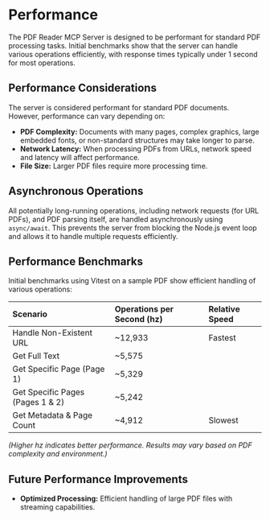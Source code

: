 # Performance

The PDF Reader MCP Server is designed to be performant for standard PDF processing tasks. Initial benchmarks show that the server can handle various operations efficiently, with response times typically under 1 second for most operations.

## Performance Considerations

The server is considered performant for standard PDF documents. However, performance can vary depending on:

- **PDF Complexity:** Documents with many pages, complex graphics, large embedded fonts, or non-standard structures may take longer to parse.
- **Network Latency:** When processing PDFs from URLs, network speed and latency will affect performance.
- **File Size:** Larger PDF files require more processing time.

## Asynchronous Operations

All potentially long-running operations, including network requests (for URL PDFs), and PDF parsing itself, are handled asynchronously using `async/await`. This prevents the server from blocking the Node.js event loop and allows it to handle multiple requests efficiently.

## Performance Benchmarks

Initial benchmarks using Vitest on a sample PDF show efficient handling of various operations:

| Scenario                         | Operations per Second (hz) | Relative Speed |
| :------------------------------- | :------------------------- | :------------- |
| Handle Non-Existent URL          | ~12,933                    | Fastest        |
| Get Full Text                    | ~5,575                     |                |
| Get Specific Page (Page 1)       | ~5,329                     |                |
| Get Specific Pages (Pages 1 & 2) | ~5,242                     |                |
| Get Metadata & Page Count        | ~4,912                     | Slowest        |

_(Higher hz indicates better performance. Results may vary based on PDF complexity and environment.)_

## Future Performance Improvements

- **Optimized Processing:** Efficient handling of large PDF files with streaming capabilities.
